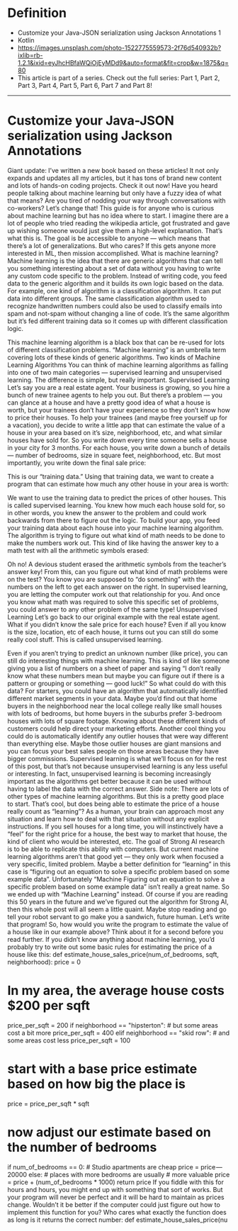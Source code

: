# Definition

- Customize your Java-JSON serialization using Jackson Annotations 1
- Kotlin
- https://images.unsplash.com/photo-1522775559573-2f76d540932b?ixlib=rb-1.2.1&ixid=eyJhcHBfaWQiOjEyMDd9&auto=format&fit=crop&w=1875&q=80
- This article is part of a series. Check out the full series: Part 1, Part 2, Part 3, Part 4, Part 5, Part 6, Part 7 and Part 8!

---

# Customize your Java-JSON serialization using Jackson Annotations

Giant update: I’ve written a new book based on these articles! It not only expands and updates all my articles, but it has tons of brand new content and lots of hands-on coding projects. Check it out now!
Have you heard people talking about machine learning but only have a fuzzy idea of what that means? Are you tired of nodding your way through conversations with co-workers? Let’s change that!
This guide is for anyone who is curious about machine learning but has no idea where to start. I imagine there are a lot of people who tried reading the wikipedia article, got frustrated and gave up wishing someone would just give them a high-level explanation. That’s what this is.
The goal is be accessible to anyone — which means that there’s a lot of generalizations. But who cares? If this gets anyone more interested in ML, then mission accomplished.
What is machine learning?
Machine learning is the idea that there are generic algorithms that can tell you something interesting about a set of data without you having to write any custom code specific to the problem. Instead of writing code, you feed data to the generic algorithm and it builds its own logic based on the data.
For example, one kind of algorithm is a classification algorithm. It can put data into different groups. The same classification algorithm used to recognize handwritten numbers could also be used to classify emails into spam and not-spam without changing a line of code. It’s the same algorithm but it’s fed different training data so it comes up with different classification logic.

This machine learning algorithm is a black box that can be re-used for lots of different classification problems.
“Machine learning” is an umbrella term covering lots of these kinds of generic algorithms.
Two kinds of Machine Learning Algorithms
You can think of machine learning algorithms as falling into one of two main categories — supervised learning and unsupervised learning. The difference is simple, but really important.
Supervised Learning
Let’s say you are a real estate agent. Your business is growing, so you hire a bunch of new trainee agents to help you out. But there’s a problem — you can glance at a house and have a pretty good idea of what a house is worth, but your trainees don’t have your experience so they don’t know how to price their houses.
To help your trainees (and maybe free yourself up for a vacation), you decide to write a little app that can estimate the value of a house in your area based on it’s size, neighborhood, etc, and what similar houses have sold for.
So you write down every time someone sells a house in your city for 3 months. For each house, you write down a bunch of details — number of bedrooms, size in square feet, neighborhood, etc. But most importantly, you write down the final sale price:

This is our “training data.”
Using that training data, we want to create a program that can estimate how much any other house in your area is worth:

We want to use the training data to predict the prices of other houses.
This is called supervised learning. You knew how much each house sold for, so in other words, you knew the answer to the problem and could work backwards from there to figure out the logic.
To build your app, you feed your training data about each house into your machine learning algorithm. The algorithm is trying to figure out what kind of math needs to be done to make the numbers work out.
This kind of like having the answer key to a math test with all the arithmetic symbols erased:

Oh no! A devious student erased the arithmetic symbols from the teacher’s answer key!
From this, can you figure out what kind of math problems were on the test? You know you are supposed to “do something” with the numbers on the left to get each answer on the right.
In supervised learning, you are letting the computer work out that relationship for you. And once you know what math was required to solve this specific set of problems, you could answer to any other problem of the same type!
Unsupervised Learning
Let’s go back to our original example with the real estate agent. What if you didn’t know the sale price for each house? Even if all you know is the size, location, etc of each house, it turns out you can still do some really cool stuff. This is called unsupervised learning.

Even if you aren’t trying to predict an unknown number (like price), you can still do interesting things with machine learning.
This is kind of like someone giving you a list of numbers on a sheet of paper and saying “I don’t really know what these numbers mean but maybe you can figure out if there is a pattern or grouping or something — good luck!”
So what could do with this data? For starters, you could have an algorithm that automatically identified different market segments in your data. Maybe you’d find out that home buyers in the neighborhood near the local college really like small houses with lots of bedrooms, but home buyers in the suburbs prefer 3-bedroom houses with lots of square footage. Knowing about these different kinds of customers could help direct your marketing efforts.
Another cool thing you could do is automatically identify any outlier houses that were way different than everything else. Maybe those outlier houses are giant mansions and you can focus your best sales people on those areas because they have bigger commissions.
Supervised learning is what we’ll focus on for the rest of this post, but that’s not because unsupervised learning is any less useful or interesting. In fact, unsupervised learning is becoming increasingly important as the algorithms get better because it can be used without having to label the data with the correct answer.
Side note: There are lots of other types of machine learning algorithms. But this is a pretty good place to start.
That’s cool, but does being able to estimate the price of a house really count as “learning”?
As a human, your brain can approach most any situation and learn how to deal with that situation without any explicit instructions. If you sell houses for a long time, you will instinctively have a “feel” for the right price for a house, the best way to market that house, the kind of client who would be interested, etc. The goal of Strong AI research is to be able to replicate this ability with computers.
But current machine learning algorithms aren’t that good yet — they only work when focused a very specific, limited problem. Maybe a better definition for “learning” in this case is “figuring out an equation to solve a specific problem based on some example data”.
Unfortunately “Machine Figuring out an equation to solve a specific problem based on some example data” isn’t really a great name. So we ended up with “Machine Learning” instead.
Of course if you are reading this 50 years in the future and we’ve figured out the algorithm for Strong AI, then this whole post will all seem a little quaint. Maybe stop reading and go tell your robot servant to go make you a sandwich, future human.
Let’s write that program!
So, how would you write the program to estimate the value of a house like in our example above? Think about it for a second before you read further.
If you didn’t know anything about machine learning, you’d probably try to write out some basic rules for estimating the price of a house like this:
def estimate_house_sales_price(num_of_bedrooms, sqft, neighborhood):
price = 0

# In my area, the average house costs \$200 per sqft

price_per_sqft = 200
if neighborhood == "hipsterton": # but some areas cost a bit more
price_per_sqft = 400
elif neighborhood == "skid row": # and some areas cost less
price_per_sqft = 100

# start with a base price estimate based on how big the place is

price = price_per_sqft \* sqft

# now adjust our estimate based on the number of bedrooms

if num_of_bedrooms == 0: # Studio apartments are cheap
price = price — 20000
else: # places with more bedrooms are usually # more valuable
price = price + (num_of_bedrooms \* 1000)
return price
If you fiddle with this for hours and hours, you might end up with something that sort of works. But your program will never be perfect and it will be hard to maintain as prices change.
Wouldn’t it be better if the computer could just figure out how to implement this function for you? Who cares what exactly the function does as long is it returns the correct number:
def estimate_house_sales_price(nu
